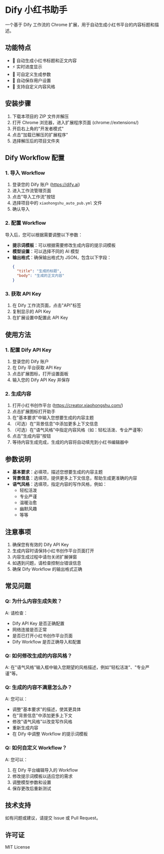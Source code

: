 # Dify 小红书助手

一个基于 Dify 工作流的 Chrome 扩展，用于自动生成小红书平台的内容标题和描述。

## 功能特点

- 🚀 自动生成小红书标题和正文内容
- ⚡ 实时进度显示
- 🔧 可自定义生成参数
- 💾 自动保存用户设置
- 🎨 支持自定义内容风格

## 安装步骤

1. 下载本项目的 ZIP 文件并解压
2. 打开 Chrome 浏览器，进入扩展程序页面 (chrome://extensions/)
3. 开启右上角的"开发者模式"
4. 点击"加载已解压的扩展程序"
5. 选择解压后的项目文件夹

## Dify Workflow 配置

### 1. 导入 Workflow

1. 登录您的 Dify 账户 (https://dify.ai)
2. 进入工作流管理页面
3. 点击"导入工作流"按钮
4. 选择项目中的 `xiaohongshu_auto_pub.yml` 文件
5. 确认导入

### 2. 配置 Workflow

导入后，您可以根据需要调整以下参数：

- **提示词模板**：可以根据需要修改生成内容的提示词模板
- **模型设置**：可以选择不同的 AI 模型
- **输出格式**：确保输出格式为 JSON，包含以下字段：
  ```json
  {
    "title": "生成的标题",
    "body": "生成的正文内容"
  }
  ```

### 3. 获取 API Key

1. 在 Dify 工作流页面，点击"API"标签
2. 复制显示的 API Key
3. 在扩展设置中配置此 API Key

## 使用方法

### 1. 配置 Dify API Key

1. 登录您的 Dify 账户
2. 在 Dify 平台获取 API Key
3. 点击扩展图标，打开设置面板
4. 输入您的 Dify API Key 并保存

### 2. 生成内容

1. 打开小红书创作平台 (https://creator.xiaohongshu.com/)
2. 点击扩展图标打开助手
3. 在"基本要求"中输入您想要生成的内容主题
4. （可选）在"背景信息"中添加更多上下文信息
5. （可选）在"语气风格"中指定内容风格（如：轻松活泼、专业严谨等）
6. 点击"生成内容"按钮
7. 等待内容生成完成，生成的内容将自动填充到小红书编辑器中

## 参数说明

- **基本要求**：必填项，描述您想要生成的内容主题
- **背景信息**：选填项，提供更多上下文信息，帮助生成更准确的内容
- **语气风格**：选填项，指定内容的写作风格，例如：
  - 轻松活泼
  - 专业严谨
  - 温暖治愈
  - 幽默风趣
  - 等等

## 注意事项

1. 确保您有有效的 Dify API Key
2. 生成内容时请保持小红书创作平台页面打开
3. 内容生成过程中请勿关闭扩展弹窗
4. 如遇到问题，请检查控制台错误信息
5. 确保 Dify Workflow 的输出格式正确

## 常见问题

### Q: 为什么内容生成失败？
A: 请检查：
- Dify API Key 是否正确配置
- 网络连接是否正常
- 是否已打开小红书创作平台页面
- Dify Workflow 是否正确导入和配置

### Q: 如何修改生成的内容风格？
A: 在"语气风格"输入框中输入您期望的风格描述，例如"轻松活泼"、"专业严谨"等。

### Q: 生成的内容不满意怎么办？
A: 您可以：
- 调整"基本要求"的描述，使其更具体
- 在"背景信息"中添加更多上下文
- 修改"语气风格"以改变写作风格
- 重新生成内容
- 在 Dify 中调整 Workflow 的提示词模板

### Q: 如何自定义 Workflow？
A: 您可以：
1. 在 Dify 平台编辑导入的 Workflow
2. 修改提示词模板以适应您的需求
3. 调整模型参数和设置
4. 保存更改后重新测试

## 技术支持

如有问题或建议，请提交 Issue 或 Pull Request。

## 许可证

MIT License
